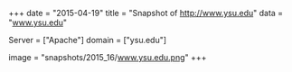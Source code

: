 
+++
date = "2015-04-19"
title = "Snapshot of http://www.ysu.edu"
data = "www.ysu.edu"

Server = ["Apache"]
domain = ["ysu.edu"]

  image = "snapshots/2015_16/www.ysu.edu.png"
+++
#
